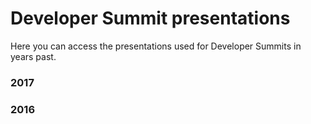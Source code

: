 # Developer Summit presentations

Here you can access the presentations used for Developer Summits in years past.

### 2017


### 2016



